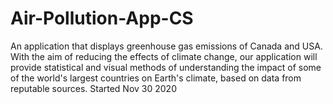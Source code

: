 # Air-Pollution-App-CS
An application that displays greenhouse gas emissions of Canada and USA. With the aim of reducing the effects of climate change, our application will provide statistical and visual methods of understanding the impact of some of the world's largest countries on Earth's climate, based on data from reputable sources. Started Nov 30 2020
